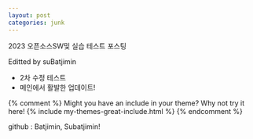 ```yaml
---
layout: post
categories: junk
---
```


2023 오픈소스SW및 실습 테스트 포스팅

Editted by suBatjimin
+ 2차 수정 테스트
+ 메인에서 활발한 업데이트!

{% comment %}
Might you have an include in your theme? Why not try it here!
{% include my-themes-great-include.html %}
{% endcomment %}

github : Batjimin, Subatjimin!
